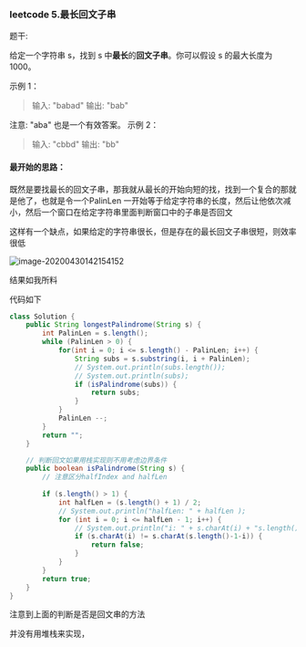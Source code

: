 ### leetcode 5.最长回文子串

题干:

给定一个字符串 s，找到 s 中**最长**的**回文子串**。你可以假设 s 的最大长度为 1000。

示例 1：

>输入: "babad"
>输出: "bab"

注意: "aba" 也是一个有效答案。
示例 2：

>输入: "cbbd"
>输出: "bb"



#### 最开始的思路：

既然是要找最长的回文子串，那我就从最长的开始向短的找，找到一个复合的那就是他了，也就是令一个PalinLen 一开始等于给定字符串的长度，然后让他依次减小，然后一个窗口在给定字符串里面判断窗口中的子串是否回文

这样有一个缺点，如果给定的字符串很长，但是存在的最长回文子串很短，则效率很低

![image-20200430142154152](C:\Users\chen\AppData\Roaming\Typora\typora-user-images\image-20200430142154152.png)

结果如我所料

代码如下

```java
class Solution {
    public String longestPalindrome(String s) {
        int PalinLen = s.length();
        while (PalinLen > 0) {
            for(int i = 0; i <= s.length() - PalinLen; i++) {
                String subs = s.substring(i, i + PalinLen);
                // System.out.println(subs.length());
                // System.out.println(subs);
                if (isPalindrome(subs)) {
                    return subs;
                }
            }
            PalinLen --;
        }
        return "";
    }

    // 判断回文如果用栈实现则不用考虑边界条件
    public boolean isPalindrome(String s) {
        // 注意区分halfIndex and halfLen
        
        if (s.length() > 1) {
            int halfLen = (s.length() + 1) / 2;
            // System.out.println("halfLen: " + halfLen );
            for (int i = 0; i <= halfLen - 1; i++) {
                // System.out.println("i: " + s.charAt(i) + "s.length()-1-i: " + s.charAt(s.length()-1-i) );
                if (s.charAt(i) != s.charAt(s.length()-1-i)) {
                    return false;
                }
            }    
        }        
        return true;
    }
}
```

注意到上面的判断是否是回文串的方法

并没有用堆栈来实现，